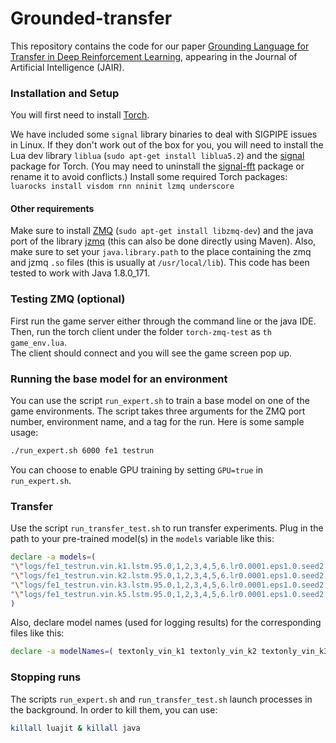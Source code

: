 # Grounded-transfer

This repository contains the code for our paper [Grounding Language for Transfer in Deep Reinforcement Learning](https://arxiv.org/abs/1708.00133), appearing in the Journal of Artificial Intelligence (JAIR).

### Installation and Setup
You will first need to install [Torch](http://torch.ch/docs/getting-started.html).   

We have included some `signal` library binaries to deal with SIGPIPE issues in Linux. If they don't work out of the box for you, you will need to install the Lua dev library `liblua` (`sudo apt-get install liblua5.2`) and the [signal](https://github.com/LuaDist/lua-signal) package for Torch.
(You may need to uninstall the [signal-fft](https://github.com/soumith/torch-signal) package or rename it to avoid conflicts.)
Install some required Torch packages:
`luarocks install visdom rnn nninit lzmq underscore`

#### Other requirements  
Make sure to install [ZMQ](http://zeromq.org/intro:get-the-software) (`sudo apt-get install libzmq-dev`) and the java port of the library [jzmq](https://github.com/zeromq/jzmq) (this can also be done directly using Maven). 
Also, make sure to set your `java.library.path` to the place containing the zmq and jzmq `.so` files (this is usually at `/usr/local/lib`). This code has been tested to work with Java 1.8.0_171.

### Testing ZMQ (optional)

First run the game server either through the command line or the java IDE.   
Then, run the torch client under the folder `torch-zmq-test` as `th game_env.lua`.  
The client should connect and you will see the game screen pop up.  

### Running the base model for an environment
You can use the script `run_expert.sh` to train a base model on one of the game environments. The script takes three arguments for the ZMQ port number, environment name, and a tag for the run. Here is some sample usage:
```bash
./run_expert.sh 6000 fe1 testrun
```
You can choose to enable GPU training by setting `GPU=true` in `run_expert.sh`.

### Transfer 
Use the script `run_transfer_test.sh` to run transfer experiments. Plug in the path to your pre-trained model(s) in the `models` variable like this:
```bash
declare -a models=(
"\"logs/fe1_testrun.vin.k1.lstm.95.0,1,2,3,4,5,6.lr0.0001.eps1.0.seed2.expert.frac1.0.6000/gvgai_6000.t7\""
"\"logs/fe1_testrun.vin.k2.lstm.95.0,1,2,3,4,5,6.lr0.0001.eps1.0.seed2.expert.frac1.0.6001/gvgai_6001.t7\""
"\"logs/fe1_testrun.vin.k3.lstm.95.0,1,2,3,4,5,6.lr0.0001.eps1.0.seed2.expert.frac1.0.6002/gvgai_6002.t7\""
"\"logs/fe1_testrun.vin.k5.lstm.95.0,1,2,3,4,5,6.lr0.0001.eps1.0.seed2.expert.frac1.0.6003/gvgai_6003.t7\""
)
```
Also, declare model names (used for logging results) for the corresponding files like this:
```bash
declare -a modelNames=( textonly_vin_k1 textonly_vin_k2 textonly_vin_k3 textonly_vin_k5)
```

### Stopping runs
The scripts `run_expert.sh` and `run_transfer_test.sh` launch processes in the background. In order to kill them, you can use:
```bash
killall luajit & killall java
```
